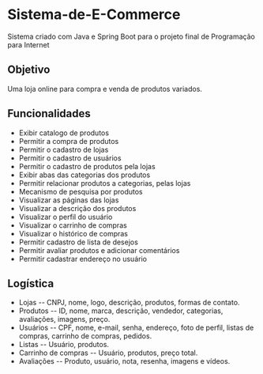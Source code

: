 # Sistema-de-E-Commerce
Sistema criado com Java e Spring Boot para o projeto final de Programação para Internet

## Objetivo
Uma loja online para compra e venda de produtos variados.

## Funcionalidades
- Exibir catalogo de produtos
- Permitir a compra de produtos
- Permitir o cadastro de lojas
- Permitir o cadastro de usuários
- Permitir o cadastro de produtos pela lojas
- Exibir abas das categorias dos produtos
- Permitir relacionar produtos a categorias, pelas lojas
- Mecanismo de pesquisa por produtos
- Visualizar as páginas das lojas
- Visualizar a descrição dos produtos
- Visualizar o perfil do usuário
- Visualizar o carrinho de compras
- Visualizar o histórico de compras
- Permitir cadastro de lista de desejos
- Permitir avaliar produtos e adicionar comentários
- Permitir cadastrar endereço no usuário

## Logística
- Lojas -- CNPJ, nome, logo, descrição, produtos, formas de contato.
- Produtos -- ID, nome, marca, descrição, vendedor, categorias, avaliações, imagens, preço.
- Usuários -- CPF, nome, e-mail, senha, endereço, foto de perfil, listas de compras, carrinho de compras, pedidos.
- Listas -- Usuário, produtos.
- Carrinho de compras -- Usuário, produtos, preço total.
- Avaliações -- Produto, usuário, nota, resenha, imagens e vídeos.